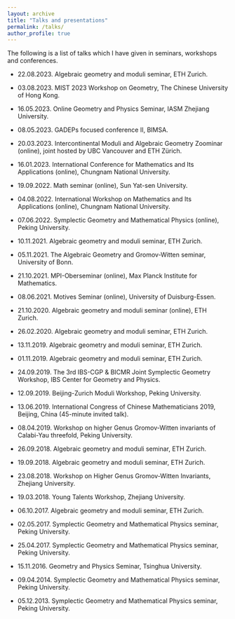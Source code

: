 ```yaml
---
layout: archive
title: "Talks and presentations"
permalink: /talks/
author_profile: true
---
```


The following is a list of talks which I have given in seminars, workshops and conferences.

- 22.08.2023. Algebraic geometry and moduli seminar, ETH Zurich.

- 03.08.2023. MIST 2023 Workshop on Geometry, The Chinese University of Hong Kong.

- 16.05.2023. Online Geometry and Physics Seminar, IASM Zhejiang University.

- 08.05.2023. GADEPs focused conference II, BIMSA.

- 20.03.2023. Intercontinental Moduli and Algebraic Geometry Zoominar (online), joint hosted by UBC Vancouver and ETH Zürich.

- 16.01.2023. International Conference for Mathematics and Its Applications (online), Chungnam National University.

- 19.09.2022. Math seminar (online), Sun Yat-sen University.

- 04.08.2022. International Workshop on Mathematics and Its Applications (online), Chungnam National University.

- 07.06.2022. Symplectic Geometry and Mathematical Physics (online), Peking University.

- 10.11.2021. Algebraic geometry and moduli seminar, ETH Zurich.

- 05.11.2021. The Algebraic Geometry and Gromov-Witten seminar, University of Bonn.

- 21.10.2021. MPI-Oberseminar (online), Max Planck Institute for Mathematics.

- 08.06.2021. Motives Seminar (online), University of Duisburg-Essen.

- 21.10.2020. Algebraic geometry and moduli seminar (online), ETH Zurich.

- 26.02.2020. Algebraic geometry and moduli seminar, ETH Zurich.

- 13.11.2019. Algebraic geometry and moduli seminar, ETH Zurich.

- 01.11.2019. Algebraic geometry and moduli seminar, ETH Zurich.

- 24.09.2019. The 3rd IBS-CGP & BICMR Joint Symplectic Geometry Workshop, IBS Center for Geometry and Physics.

- 12.09.2019. Beijing-Zurich Moduli Workshop, Peking University.

- 13.06.2019. International Congress of Chinese Mathematicians 2019, Beijing, China (45-minute invited talk).

- 08.04.2019. Workshop on higher Genus Gromov-Witten invariants of Calabi-Yau threefold, Peking University.

- 26.09.2018. Algebraic geometry and moduli seminar, ETH Zurich.

- 19.09.2018. Algebraic geometry and moduli seminar, ETH Zurich. 

- 23.08.2018. Workshop on Higher Genus Gromov-Witten Invariants, Zhejiang University. 

- 19.03.2018. Young Talents Workshop, Zhejiang University. 

- 06.10.2017. Algebraic geometry and moduli seminar, ETH Zurich.

- 02.05.2017. Symplectic Geometry and Mathematical
Physics seminar, Peking University. 

- 25.04.2017. Symplectic Geometry and Mathematical
Physics seminar, Peking University. 

- 15.11.2016. Geometry and Physics Seminar, Tsinghua University. 

- 09.04.2014. Symplectic Geometry and Mathematical
Physics seminar, Peking University. 

- 05.12.2013. Symplectic Geometry and Mathematical
Physics seminar, Peking University. 



